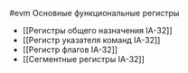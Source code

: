 #evm 
Основные функциональные регистры
- [[Регистры общего назначения IA-32]]
- [[Регистр указателя команд IA-32]]
- [[Регистр флагов IA-32]]
- [[Сегментные регистры IA-32]]